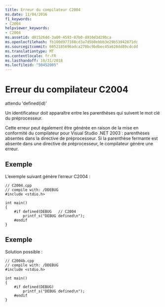 ```yaml
---
title: Erreur du compilateur C2004
ms.date: 11/04/2016
f1_keywords:
- C2004
helpviewer_keywords:
- C2004
ms.assetid: d81526dd-3a00-4593-87b0-d910d3d29bca
ms.openlocfilehash: fb100d977188cd3a7d5b0ebbb3e29b53942871dc
ms.sourcegitcommit: 6052185696adca270bc9bdbec45a626dd89cdcdd
ms.translationtype: MT
ms.contentlocale: fr-FR
ms.lasthandoff: 10/31/2018
ms.locfileid: "50452005"
---
```

# <a name="compiler-error-c2004"></a>Erreur du compilateur C2004

attendu 'defined(id)'

Un identificateur doit apparaître entre les parenthèses qui suivent le mot clé du préprocesseur.

Cette erreur peut également être générée en raison de la mise en conformité du compilateur pour Visual Studio .NET 2003 : parenthèses absentes dans la directive de préprocesseur. Si la parenthèse fermante est absente dans une directive de préprocesseur, le compilateur génère une erreur.

## <a name="example"></a>Exemple

L’exemple suivant génère l’erreur C2004 :

```
// C2004.cpp
// compile with: /DDEBUG
#include <stdio.h>

int main()
{
    #if defined(DEBUG   // C2004
        printf_s("DEBUG defined\n");
    #endif
}
```

## <a name="example"></a>Exemple

Solution possible :

```
// C2004b.cpp
// compile with: /DDEBUG
#include <stdio.h>

int main()
{
    #if defined(DEBUG)
        printf_s("DEBUG defined\n");
    #endif
}
```